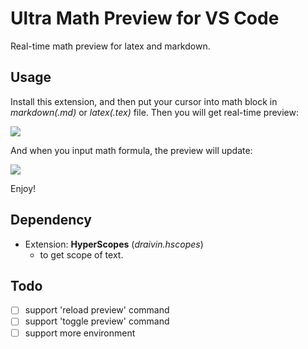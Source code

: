 # Ultra Math Preview for VS Code

Real-time math preview for latex and markdown.

## Usage

Install this extension, and then put your cursor into math block in *markdown(.md)* or *latex(.tex)* file. Then you will get real-time preview:

![](https://github.com/yfzhao20/vscode-ultra-math-preview/blob/main/image/test1.gif)

And when you input math formula, the preview will update:

![](https://github.com/yfzhao20/vscode-ultra-math-preview/blob/main/image/test2.gif)


Enjoy!

## Dependency

- Extension: **HyperScopes** (*draivin.hscopes*) 
    - to get scope of text.

## Todo

- [ ] support 'reload preview' command
- [ ] support 'toggle preview' command
- [ ] support more environment